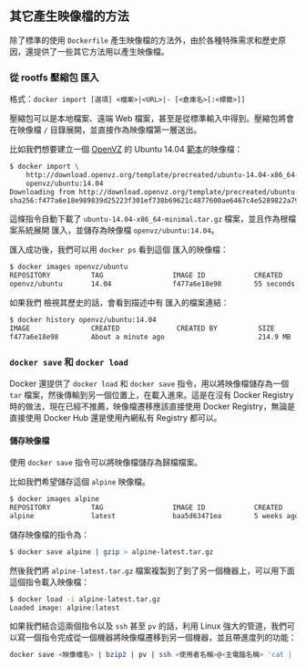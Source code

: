 ## 其它產生映像檔的方法

除了標準的使用 `Dockerfile` 產生映像檔的方法外，由於各種特殊需求和歷史原因，還提供了一些其它方法用以產生映像檔。

### 從 rootfs 壓縮包 匯入

格式：`docker import [選項] <檔案>|<URL>|- [<倉庫名>[:<標籤>]]`

壓縮包可以是本地檔案、遠端 Web 檔案，甚至是從標準輸入中得到。壓縮包將會在映像檔 `/` 目錄展開，並直接作為映像檔第一層送出。

比如我們想要建立一個 [OpenVZ](https://openvz.org/Main_Page) 的 Ubuntu 14.04 [ 範本](https://openvz.org/Download/template/precreated)的映像檔：

```bash
$ docker import \
    http://download.openvz.org/template/precreated/ubuntu-14.04-x86_64-minimal.tar.gz \
    openvz/ubuntu:14.04
Downloading from http://download.openvz.org/template/precreated/ubuntu-14.04-x86_64-minimal.tar.gz
sha256:f477a6e18e989839d25223f301ef738b69621c4877600ae6467c4e5289822a79B/78.42 MB
```

這條指令自動下載了 `ubuntu-14.04-x86_64-minimal.tar.gz` 檔案，並且作為根檔案系統展開 匯入，並儲存為映像檔 `openvz/ubuntu:14.04`。

 匯入成功後，我們可以用 `docker ps` 看到這個 匯入的映像檔：

```bash
$ docker images openvz/ubuntu
REPOSITORY          TAG                 IMAGE ID            CREATED             SIZE
openvz/ubuntu       14.04               f477a6e18e98        55 seconds ago      214.9 MB
```

如果我們 檢視其歷史的話，會看到描述中有 匯入的檔案連結：

```bash
$ docker history openvz/ubuntu:14.04
IMAGE               CREATED              CREATED BY          SIZE                COMMENT
f477a6e18e98        About a minute ago                       214.9 MB            Imported from http://download.openvz.org/template/precreated/ubuntu-14.04-x86_64-minimal.tar.gz
```

### `docker save` 和 `docker load`

Docker 還提供了 `docker load` 和 `docker save` 指令，用以將映像檔儲存為一個 `tar` 檔案，然後傳輸到另一個位置上，在載入進來。這是在沒有 Docker Registry 時的做法，現在已經不推薦，映像檔遷移應該直接使用 Docker Registry，無論是直接使用 Docker Hub 還是使用內網私有 Registry 都可以。

#### 儲存映像檔

使用 `docker save` 指令可以將映像檔儲存為歸檔檔案。

比如我們希望儲存這個 `alpine` 映像檔。

```bash
$ docker images alpine
REPOSITORY          TAG                 IMAGE ID            CREATED             SIZE
alpine              latest              baa5d63471ea        5 weeks ago         4.803 MB
```

儲存映像檔的指令為：

```bash
$ docker save alpine | gzip > alpine-latest.tar.gz
```

然後我們將 `alpine-latest.tar.gz` 檔案複製到了到了另一個機器上，可以用下面這個指令載入映像檔：

```bash
$ docker load -i alpine-latest.tar.gz
Loaded image: alpine:latest
```

如果我們結合這兩個指令以及 `ssh` 甚至 `pv` 的話，利用 Linux 強大的管道，我們可以寫一個指令完成從一個機器將映像檔遷移到另一個機器，並且帶進度列的功能：

```bash
docker save <映像檔名> | bzip2 | pv | ssh <使用者名稱>@<主電腦名稱> 'cat | docker load'
```
